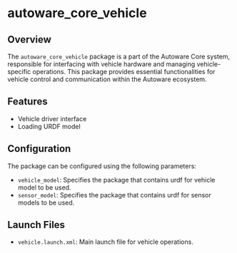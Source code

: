 # autoware_core_vehicle

## Overview

The `autoware_core_vehicle` package is a part of the Autoware Core system, responsible for interfacing with vehicle hardware and managing vehicle-specific operations. This package provides essential functionalities for vehicle control and communication within the Autoware ecosystem.

## Features

- Vehicle driver interface
- Loading URDF model

## Configuration

The package can be configured using the following parameters:

- `vehicle_model`: Specifies the package that contains urdf for vehicle model to be used.
- `sensor_model`: Specifies the package that contains urdf for sensor models to be used.

## Launch Files

- `vehicle.launch.xml`: Main launch file for vehicle operations.
